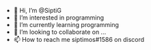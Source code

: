 - 👋 Hi, I’m @SiptiG
- 👀 I’m interested in programming
- 🌱 I’m currently learning programming
- 💞️ I’m looking to collaborate on ...
- 📫 How to reach me siptimos#1586 on discord

<!---
SiptiG/SiptiG is a ✨ special ✨ repository because its `README.md` (this file) appears on your GitHub profile.
You can click the Preview link to take a look at your changes.
--->
